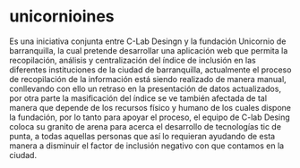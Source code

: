 # unicornioines

Es una iniciativa conjunta entre C-Lab Desingn y la fundación Unicornio de barranquilla, la cual pretende desarrollar una aplicación web que permita la recopilación, análisis y centralización del índice de inclusión en las diferentes instituciones de la ciudad de barranquilla, actualmente el proceso de recopilación de la información está siendo realizado de manera manual, conllevando con ello un retraso en la presentación de datos actualizados, por otra parte la masificación del índice se ve también afectada de tal manera que depende de los recursos físico y humano de los cuales dispone la fundación, por lo tanto para apoyar el proceso, el equipo de C-lab Desing coloca su granito de arena para acerca el desarrollo de tecnologías tic de punta, a todas aquellas personas que así lo requieran ayudando de esta manera a disminuir el factor de inclusión negativo con que contamos en la ciudad.
